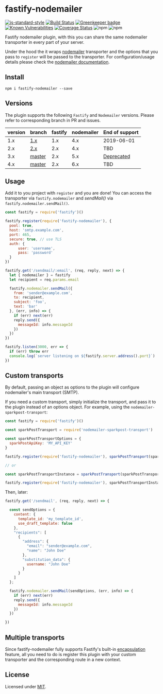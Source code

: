 # fastify-nodemailer

[![js-standard-style](https://img.shields.io/badge/code%20style-standard-brightgreen.svg?style=flat)](http://standardjs.com/)
[![Build Status](https://travis-ci.org/lependu/fastify-nodemailer.svg?branch=master)](https://travis-ci.org/lependu/fastify-nodemailer)
[![Greenkeeper badge](https://badges.greenkeeper.io/lependu/fastify-nodemailer.svg)](https://greenkeeper.io/)
[![Known Vulnerabilities](https://snyk.io/test/github/lependu/fastify-nodemailer/badge.svg)](https://snyk.io/test/github/lependu/fastify-nodemailer)
[![Coverage Status](https://coveralls.io/repos/github/lependu/fastify-nodemailer/badge.svg?branch=master)](https://coveralls.io/github/lependu/fastify-nodemailer?branch=master)
![npm](https://img.shields.io/npm/v/fastify-nodemailer.svg)
![npm](https://img.shields.io/npm/dm/fastify-nodemailer.svg)


Fastify nodemailer plugin, with this you can share the same nodemailer transporter in every part of your server.

Under the hood the it wraps [nodemailer](https://github.com/nodemailer/nodemailer) transporter and the options that you pass to `register` will be passed to the transporter. For configuration/usage details please check the [nodemailer documentation](https://nodemailer.com/usage/).

## Install
```
npm i fastify-nodemailer --save
```

## Versions

The plugin supports the following `Fastify` and `Nodemailer` versions. Please refer to corresponding branch in PR and issues.

version | branch | fastify | nodemailer | End of support
--------|--------|---------|------------|---------------  
1.x | [1.x](https://github.com/lependu/fastify-nodemailer/tree/1.x) | 1.x | 4.x | 2019-06-01  
2.x | [2.x](https://github.com/lependu/fastify-nodemailer/tree/2.x) | 2.x | 4.x | TBD  
3.x | [master](https://github.com/lependu/fastify-nodemailer) | 2.x | 5.x | [Deprecated](https://github.com/nodemailer/nodemailer/issues/979)
4.x | [master](https://github.com/lependu/fastify-nodemailer) | 2.x | 6.x | TBD

## Usage
Add it to you project with `register` and you are done!
You can access the transporter via `fastify.nodemailer` and *sendMail()* via `fastify.nodemailer.sendMail()`.
```js
const fastify = require('fastify')()

fastify.register(require('fastify-nodemailer'), {
  pool: true,
  host: 'smtp.example.com',
  port: 465,
  secure: true, // use TLS
  auth: {
      user: 'username',
      pass: 'password'
  }
})

fastify.get('/sendmail/:email', (req, reply, next) => {
  let { nodemailer } = fastify
  let recipient = req.params.email

  fastify.nodemailer.sendMail({
    from: 'sender@example.com',
    to: recipient,
    subject: 'foo',
    text: 'bar'
  }, (err, info) => {
    if (err) next(err)
    reply.send({
      messageId: info.messageId
    })
  })
})

fastify.listen(3000, err => {
  if (err) throw err
  console.log(`server listening on ${fastify.server.address().port}`)
})
```
## Custom transports

By default, passing an object as options to the plugin will configure nodemailer's main transport (SMTP).

If you need a custom transport, simply initialize the transport, and pass it to the plugin instead of an options object. For example, using the `nodemailer-sparkpost-transport`:

```js
const fastify = require('fastify')()

const sparkPostTransport = require('nodemailer-sparkpost-transport')

const sparkPostTransportOptions = {
  sparkPostApiKey: 'MY_API_KEY'
}

fastify.register(require('fastify-nodemailer'), sparkPostTransport(sparkPostTransportOptions))

// or

const sparkPostTransportInstance = sparkPostTransport(sparkPostTransportOptions)

fastify.register(require('fastify-nodemailer'), sparkPostTransportInstance)
```

Then, later:

```js
fastify.get('/sendmail', (req, reply, next) => {

  const sendOptions = {
    content: {
      template_id: 'my_template_id',
      use_draft_template: false
    },
    "recipients": [
      {
        "address": {
          "email": "sender@example.com",
          "name": "John Doe"
        },
        "substitution_data": {
          username: "John Doe"
        }
      }
    ]
  };

  fastify.nodemailer.sendMail(sendOptions, (err, info) => {
    if (err) next(err)
    reply.send({
      messageId: info.messageId
    })
  })

})
```

## Multiple transports

Since fastify-nodemailer fully supports Fastify's built-in [encapsulation](https://www.fastify.io/docs/latest/Plugins-Guide/#register) feature, all you need to do is register this plugin with your custom transporter and the corresponding route in a new context.

## License

Licensed under [MIT](./LICENSE).

